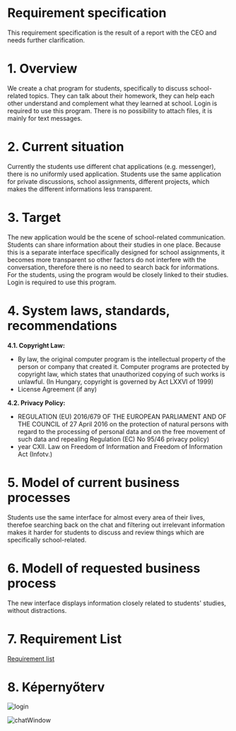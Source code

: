 # Requirement specification

This requirement specification is the result of a report with the CEO and needs further clarification.


# 1. Overview

We create a chat program for students, specifically to discuss school-related topics.
They can talk about their homework, they can help each other understand and complement what they learned at school.
Login is required to use this program.
There is no possibility to attach files, it is mainly for text messages.


# 2. Current situation

Currently the students use different chat applications (e.g. messenger), there is no uniformly used application.
Students use the same application for private discussions, school assignments, different projects,
which makes the different informations less transparent.


# 3. Target

The new application would be the scene of school-related communication.
Students can share information about their studies in one place.
Because this is a separate interface specifically designed for school assignments,
it becomes more transparent so other factors do not interfere with the conversation, therefore there is no need to search back for informations.
For the students, using the program would be closely linked to their studies.
Login is required to use this program.


# 4. System laws, standards, recommendations
**4.1. Copyright Law:**
- By law, the original computer program is the intellectual property of the person or company that created it. Computer programs are protected by copyright law, which states that unauthorized copying of such works is unlawful. (In Hungary, copyright is governed by Act LXXVI of 1999)
- License Agreement (if any)

**4.2. Privacy Policy:**
- REGULATION (EU) 2016/679 OF THE EUROPEAN PARLIAMENT AND OF THE COUNCIL of 27 April 2016 on the protection of natural persons with regard to the processing of personal data and on the free movement of such data and repealing Regulation (EC) No 95/46 privacy policy)
- year CXII. Law on Freedom of Information and Freedom of Information Act (Infotv.)


# 5. Model of current business processes

Students use the same interface for almost every area of their lives,
therefoe searching back on the chat and filtering out irrelevant information makes it harder for students
to discuss and review things which are specifically school-related.


# 6. Modell of requested business process

The new interface displays information closely related to students' studies, without distractions.


# 7. Requirement List

[Requirement list](https://www.notion.so/67c6af5872ad433f85d5ff384d2307a0?v=b0ec53b48bf8483d954e16908574915b)
# 8. Képernyőterv

![login](C:\Users\gengj\OneDrive\Képek\login.png)

![chatWindow](C:\Users\gengj\OneDrive\Képek\chatWindow.png)


